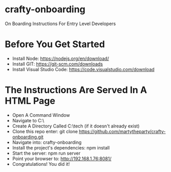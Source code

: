 # crafty-onboarding
On Boarding Instructions For Entry Level Developers

# Before You Get Started
- Install Node: https://nodejs.org/en/download/
- Install GIT: https://git-scm.com/downloads
- Install Visual Studio Code: https://code.visualstudio.com/download

# The Instructions Are Served In A HTML Page
- Open A Command Window
- Navigate to C:\
- Create A Directory Called C:\tech (if it doesn't already exist)
- Clone this repo enter: git clone https://github.com/martytheparty/crafty-onboarding.git
- Navigate into: crafty-onboarding
- Install the project's dependencies: npm install
- Start the server: npm run server
- Point your browser to: http://192.168.1.76:8081/
- Congratulations! You did it!